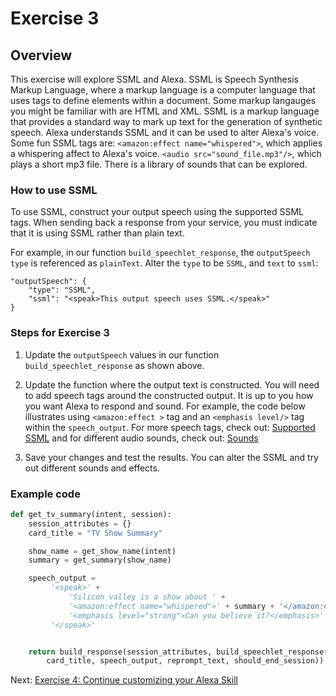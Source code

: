 # Exercise 3

## Overview

This exercise will explore SSML and Alexa.  SSML is Speech Synthesis Markup Language, where a markup language is a computer language that uses tags to define elements within a document. Some markup langauges you might be familiar with are HTML and XML. SSML is a markup language that provides a standard way to mark up text for the generation of synthetic speech. Alexa understands SSML and it can be used to alter Alexa's voice. Some fun SSML tags are: `<amazon:effect name="whispered">`, which applies a whispering affect to Alexa's voice. `<audio src="sound_file.mp3"/>`, which plays a short mp3 file. There is a library of sounds that can be explored.  


###  How to use SSML

To use SSML, construct your output speech using the supported SSML tags. When sending back a response from your service, you must indicate that it is using SSML rather than plain text.  

For example, in our function `build_speechlet_response`, 
the `outputSpeech` `type` is referenced as `plainText`. Alter the `type` to be `SSML`, and `text` to `ssml`: 
```
"outputSpeech": {
    "type": "SSML",
    "ssml": "<speak>This output speech uses SSML.</speak>"
}
```


### Steps for Exercise 3
1. Update the `outputSpeech` values  in our function `build_speechlet_response` as shown above. 

1. Update the function where the output text is constructed. You will need to add speech tags around the constructed output. It is up to you how you want Alexa to respond and sound. For example, the code below illustrates using `<amazon:effect >` tag and an `<emphasis level/>` tag within the `speech_output`. 
For more speech tags, check out: [Supported SSML](https://developer.amazon.com/docs/custom-skills/speech-synthesis-markup-language-ssml-reference.html#ssml-supported) and for different audio sounds, check out: [Sounds](https://developer.amazon.com/docs/custom-skills/ask-soundlibrary.html)

1. Save your changes and test the results. You can alter the SSML and try out different sounds and effects. 


### Example code
 
```python
def get_tv_summary(intent, session):
    session_attributes = {}
    card_title = "TV Show Summary"

    show_name = get_show_name(intent)
    summary = get_summary(show_name)

    speech_output =
         '<speak>' +
             'Silicon valley is a show about ' +
             '<amazon:effect name="whispered">' + summary + '</amazon:effect>.' +
             '<emphasis level="strong">Can you believe it?</emphasis>' +
         '</speak>'


    return build_response(session_attributes, build_speechlet_response(
        card_title, speech_output, reprompt_text, should_end_session))

``` 
 Next: [Exercise 4: Continue customizing your Alexa Skill](../ex/ex3.md) 
